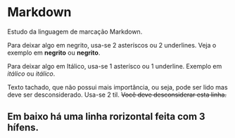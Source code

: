 # Markdown
 Estudo da linguagem de marcação Markdown.

Para deixar algo em negrito, usa-se 2 asteríscos ou 2 underlines.
Veja o exemplo em **negrito** ou __negrito__.

Para deixar algo em Itálico, usa-se 1 asterísco ou 1 underline.
Exemplo em *itálico* ou _itálico_.

Texto tachado, que não possui mais importância, ou seja, pode ser lido mas deve ser desconsiderado. Usa-se 2 til. ~~Você deve desconsiderar esta linha.~~

Em baixo há uma linha rorizontal feita com 3 hífens.
---
